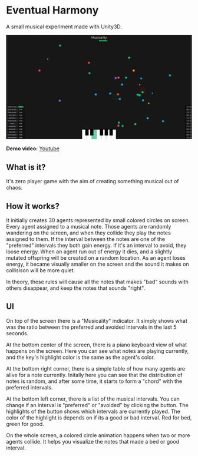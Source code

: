 # Eventual Harmony
A small musical experiment made with Unity3D.

![Screenshot of the application](https://raw.githubusercontent.com/ivankarez/EventualHarmony/main/Images/eh_printscreen.png)

__Demo video:__  [Youtube](https://youtu.be/DhzbadYq344)

## What is it?
It's zero player game with the aim of creating something musical out of chaos.

## How it works?
It initially creates 30 agents represented by small colored circles on screen. Every agent assigned to a musical note. Those agents are randomly wandering on the screen, and when they collide they play the notes assigned to them. If the interval between the notes are one of the "preferred" intervals they both gain energy. If it's an interval to avoid, they loose energy. When an agent run out of energy it dies, and a slightly mutated offspring will be created on a random location. As an agent loses energy, it became visually smaller on the screen and the sound it makes on collisison will be more quiet.

In theory, these rules will cause all the notes that makes "bad" sounds with others disappear, and keep the notes that sounds "right".

## UI
On top of the screen there is a "Musicality" indicator. It simply shows what was the ratio between the preferred and avoided intervals in the last 5 seconds.

At the bottom center of the screen, there is a piano keyboard view of what happens on the screen. Here you can see what notes are playing currently, and the key's highlight color is the same as the agent's color.

At the bottom right corner, there is a simple table of how many agents are alive for a note currently. Initally here you can see that the distribution of notes is random, and after some time, it starts to form a "chord" with the preferred intervals.

At the bottom left corner, there is a list of the musical intervals. You can change if an interval is "preferred" or "avoided" by clicking the button. The highlights of the button shows which intervals are currently played. The color of the highlight is depends on if its a good or bad interval. Red for bed, green for good.

On the whole screen, a colored circle animation happens when two or more agents collide. It helps you visualize the notes that made a bed or good interval.